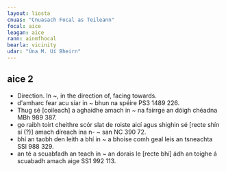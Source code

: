 ```yaml
---
layout: liosta
cnuas: "Cnuasach Focal as Teileann"
focal: aice
leagan: aice
rann: ainmfhocal
bearla: vicinity
udar: "Úna M. Uí Bheirn"
---
```


## aice 2

* Direction. In ~, in the direction of, facing towards.
* d'amharc fear acu siar in ~ bhun na spéire PS3
1489 226. 
* Thug sé [coileach] a aghaidhe amach in ~ na fairrge an dóigh chéadna MBh 989 387. 
* go raibh toirt cheithre scór slat de roiste aicí agus
shighin sé [recte shín sí (?)] amach díreach ina n- ~
san NC 390 72.
* bhí an taobh den leith a bhí in ~ a bhoise comh geal leis an tsneachta SSI 988 329.
* an té a scuabfadh an teach in ~ an dorais le [recte bhí] ádh an toighe á scuabadh amach aige SS1 992 113.
